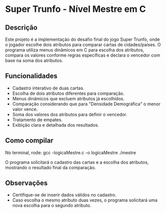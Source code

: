 # Super Trunfo - Nível Mestre em C

## Descrição
Este projeto é a implementação do desafio final do jogo Super Trunfo, onde o jogador escolhe dois atributos para comparar cartas de cidades/países. O programa utiliza menus dinâmicos em C para escolha dos atributos, compara os valores conforme regras específicas e declara o vencedor com base na soma dos atributos.

## Funcionalidades
- Cadastro interativo de duas cartas.
- Escolha de dois atributos diferentes para comparação.
- Menus dinâmicos que excluem atributos já escolhidos.
- Comparação considerando que para "Densidade Demográfica" o menor valor vence.
- Soma dos valores dos atributos para definir o vencedor.
- Tratamento de empates.
- Exibição clara e detalhada dos resultados.

## Como compilar

No terminal, rode:
gcc -logicaMestre.c  -o logicaMestre
./mestre

O programa solicitará o cadastro das cartas e a escolha dos atributos, mostrando o resultado final da comparação.

## Observações

- Certifique-se de inserir dados válidos no cadastro.
- Caso escolha o mesmo atributo duas vezes, o programa solicitará uma nova escolha para o segundo atributo.
